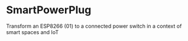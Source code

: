 # SmartPowerPlug
Transform an ESP8266 (01) to a connected power switch in a context of smart spaces and IoT
